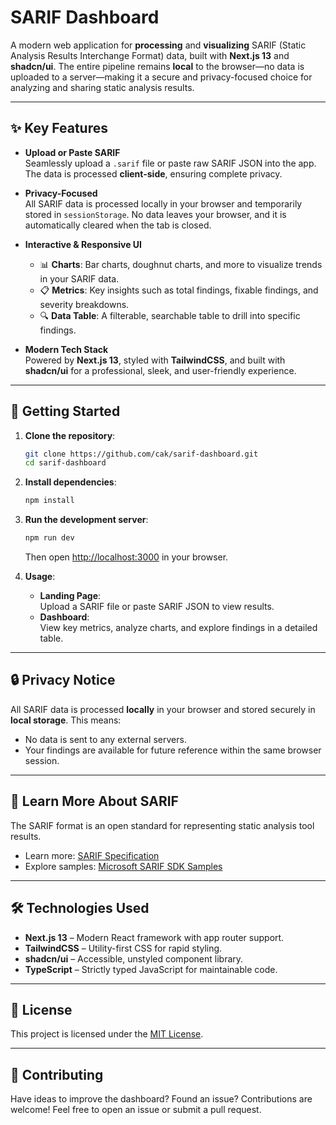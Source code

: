 # SARIF Dashboard

A modern web application for **processing** and **visualizing** SARIF (Static Analysis Results Interchange Format) data, built with **Next.js 13** and **shadcn/ui**. The entire pipeline remains **local** to the browser—no data is uploaded to a server—making it a secure and privacy-focused choice for analyzing and sharing static analysis results.

---

## ✨ Key Features

- **Upload or Paste SARIF**  
  Seamlessly upload a `.sarif` file or paste raw SARIF JSON into the app. The data is processed **client-side**, ensuring complete privacy.

- **Privacy-Focused**  
  All SARIF data is processed locally in your browser and temporarily stored in `sessionStorage`. No data leaves your browser, and it is automatically cleared when the tab is closed.

- **Interactive & Responsive UI**

  - 📊 **Charts**: Bar charts, doughnut charts, and more to visualize trends in your SARIF data.
  - 📋 **Metrics**: Key insights such as total findings, fixable findings, and severity breakdowns.
  - 🔍 **Data Table**: A filterable, searchable table to drill into specific findings.

- **Modern Tech Stack**  
  Powered by **Next.js 13**, styled with **TailwindCSS**, and built with **shadcn/ui** for a professional, sleek, and user-friendly experience.

---

## 🚀 Getting Started

1. **Clone the repository**:

   ```bash
   git clone https://github.com/cak/sarif-dashboard.git
   cd sarif-dashboard
   ```

2. **Install dependencies**:

   ```bash
   npm install
   ```

3. **Run the development server**:

   ```bash
   npm run dev
   ```

   Then open [http://localhost:3000](http://localhost:3000) in your browser.

4. **Usage**:
   - **Landing Page**:  
     Upload a SARIF file or paste SARIF JSON to view results.
   - **Dashboard**:  
     View key metrics, analyze charts, and explore findings in a detailed table.

---

## 🔒 Privacy Notice

All SARIF data is processed **locally** in your browser and stored securely in **local storage**. This means:

- No data is sent to any external servers.
- Your findings are available for future reference within the same browser session.

---

## 📘 Learn More About SARIF

The SARIF format is an open standard for representing static analysis tool results.

- Learn more: [SARIF Specification](https://docs.oasis-open.org/sarif/sarif/v2.1.0/sarif-v2.1.0.html)
- Explore samples: [Microsoft SARIF SDK Samples](https://github.com/microsoft/sarif-sdk/tree/main/src/Samples)

---

## 🛠 Technologies Used

- **Next.js 13** – Modern React framework with app router support.
- **TailwindCSS** – Utility-first CSS for rapid styling.
- **shadcn/ui** – Accessible, unstyled component library.
- **TypeScript** – Strictly typed JavaScript for maintainable code.

---

## 📝 License

This project is licensed under the [MIT License](LICENSE).

---

## 🙋 Contributing

Have ideas to improve the dashboard? Found an issue? Contributions are welcome! Feel free to open an issue or submit a pull request.
